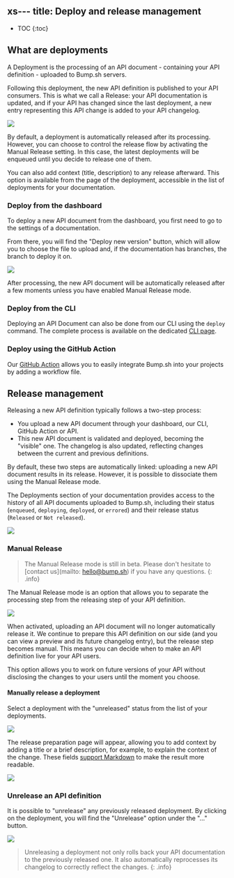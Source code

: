 xs---
title: Deploy and release management
---

- TOC
{:toc}

## What are deployments

A Deployment is the processing of an API document - containing your API definition - uploaded to Bump.sh servers.

Following this deployment, the new API definition is published to your API consumers. This is what we call a Release: your API documentation is updated, and if your API has changed since the last deployment, a new entry representing this API change is added to your API changelog.

![](/images/help/deployments-list.png)

By default, a deployment is automatically released after its processing. However, you can choose to control the release flow by activating the Manual Release setting. In this case, the latest deployments will be enqueued until you decide to release one of them.

You can also add context (title, description) to any release afterward. This option is available from the page of the deployment, accessible in the list of deployments for your documentation.

### Deploy from the dashboard

To deploy a new API document from the dashboard, you first need to go to the settings of a documentation.

From there, you will find the "Deploy new version" button, which will allow you to choose the file to upload and, if the documentation has branches, the branch to deploy it on.

![](/images/help/upload-document-quick.png)

After processing, the new API document will be automatically released after a few moments unless you have enabled Manual Release mode.

### Deploy from the CLI

Deploying an API Document can also be done from our CLI using the `deploy` command. The complete process is available on the dedicated [CLI page](/help/bump-cli/).

### Deploy using the GitHub Action

Our [GitHub Action](/help/continuous-integration/github-actions/) allows you to easily integrate Bump.sh into your projects by adding a workflow file.

## Release management

Releasing a new API definition typically follows a two-step process:
- You upload a new API document through your dashboard, our CLI, GitHub Action or API.
- This new API document is validated and deployed, becoming the "visible" one. The changelog is also updated, reflecting changes between the current and previous definitions.

By default, these two steps are automatically linked: uploading a new API document results in its release. However, it is possible to dissociate them using the Manual Release mode.

The Deployments section of your documentation provides access to the history of all API documents uploaded to Bump.sh, including their status (`enqueued`, `deploying`, `deployed`, or `errored`) and their release status (`Released` or `Not released`).

![](/images/help/deployments-list.png)

### Manual Release

>The Manual Release mode is still in beta. Please don't hesitate to [contact us](mailto: hello@bump.sh) if you have any questions.
{: .info}

The Manual Release mode is an option that allows you to separate the processing step from the releasing step of your API definition.

![](/images/help/manual-release-toggle.png)

When activated, uploading an API document will no longer automatically release it. We continue to prepare this API definition on our side (and you can view a preview and its future changelog entry), but the release step becomes manual. This means you can decide when to make an API definition live for your API users.

This option allows you to work on future versions of your API without disclosing the changes to your users until the moment you choose.

#### Manually release a deployment

Select a deployment with the "unreleased" status from the list of your deployments.

![](/images/help/deployments-list-not-released.png)

The release preparation page will appear, allowing you to add context by adding a title or a brief description, for example, to explain the context of the change. These fields [support Markdown](/help/specification-support/markdown-support/) to make the result more readable.

![](/images/help/deployment-release-form.png)

### Unrelease an API definition

It is possible to "unrelease" any previously released deployment. By clicking on the deployment, you will find the "Unrelease" option under the "..." button.

![](/images/help/unrelease-button.png)

> Unreleasing a deployment not only rolls back your API documentation to the previously released one. It also automatically reprocesses its changelog to correctly reflect the changes.
{: .info}

